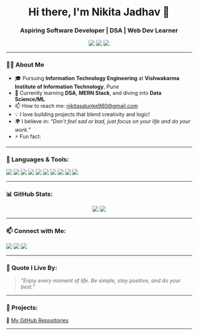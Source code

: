 <h1 align="center">Hi there, I'm Nikita Jadhav 👋</h1>
<h3 align="center">Aspiring Software Developer | DSA | Web Dev Learner</h3>

<p align="center">
  <img src="https://img.shields.io/badge/Tech Student-FCCF00?style=for-the-badge" />
  <img src="https://img.shields.io/badge/WebDev-Javascript-orange?style=for-the-badge" />
  <img src="https://img.shields.io/badge/DSA-Java-009688?style=for-the-badge" />
</p>

---

### 👩‍💻 About Me
- 🎓 Pursuing **Information Technology Engineering** at **Vishwakarma Institute of Information Technology**, Pune  
- 🌱 Currently learning **DSA**, **MERN Stack**, and diving into **Data Science/ML**
- 📫 How to reach me: nikitasalunke960@gmail.com
- 💡 I love building projects that blend creativity and logic!
- 🌍 I believe in: _"Don’t feel sad or bad, just focus on your life and do your work."_
- ⚡ Fun fact: 

---

### 🚀 Languages & Tools:
<p>
  <img src="https://img.shields.io/badge/C-informational?style=flat&logo=c&logoColor=white&color=blue" />
  <img src="https://img.shields.io/badge/C++-00599C?style=flat&logo=c%2B%2B&logoColor=white" />
  <img src="https://img.shields.io/badge/Python-3776AB?style=flat&logo=python&logoColor=white" />
  <img src="https://img.shields.io/badge/HTML5-e34c26?style=flat&logo=html5&logoColor=white" />
  <img src="https://img.shields.io/badge/CSS3-1572B6?style=flat&logo=css3&logoColor=white" />
  <img src="https://img.shields.io/badge/JavaScript-f7df1e?style=flat&logo=javascript&logoColor=black" />
  <img src="https://img.shields.io/badge/React-61DAFB?style=flat&logo=react&logoColor=black" />
  <img src="https://img.shields.io/badge/Node.js-339933?style=flat&logo=nodedotjs&logoColor=white" />
  <img src="https://img.shields.io/badge/MongoDB-4EA94B?style=flat&logo=mongodb&logoColor=white" />
  <img src="https://img.shields.io/badge/Git-F05032?style=flat&logo=git&logoColor=white" />
</p>

---

### 📊 GitHub Stats:

<p align="center">
  <img src="https://github-readme-stats.vercel.app/api?username=nikitajadhav07&show_icons=true&theme=tokyonight" />
  <img src="https://github-readme-stats.vercel.app/api/top-langs/?username=nikitajadhav07&layout=compact&theme=tokyonight" />
</p>

---

### 📫 Connect with Me:
<p>
  <a href="https://www.linkedin.com/in/nikita-salunke-63ab11253/"><img src="https://img.shields.io/badge/LinkedIn-0077B5?style=flat&logo=linkedin&logoColor=white" /></a>
  <a href="https://leetcode.com/nikitajadhav07"><img src="https://img.shields.io/badge/LeetCode-FFA116?style=flat&logo=leetcode&logoColor=black" /></a>
  <a href="mailto:nikitasalunke960@gmail.com"><img src="https://img.shields.io/badge/Gmail-D14836?style=flat&logo=gmail&logoColor=white" /></a>
</p>

---

### 🌟 Quote I Live By:
> _"Enjoy every moment of life. Be simple, stay positive, and do your best."_

---

### 🔧 Projects:
🔗 [My GitHub Repositories](https://github.com/nikita-salunke4578?tab=repositories)

---







